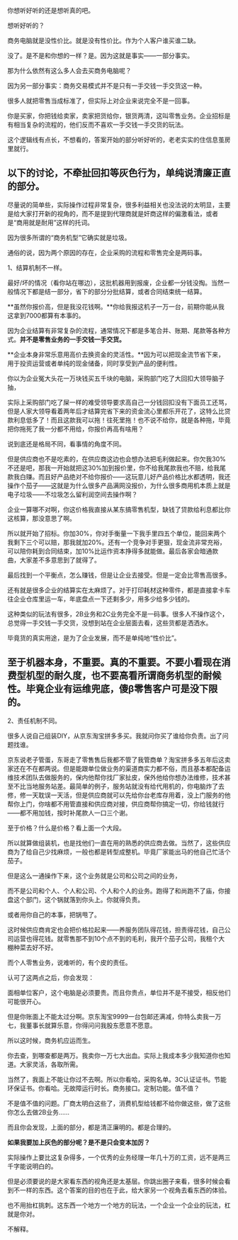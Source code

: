 



你想听好听的还是想听真的吧。

想听好听的？

商务电脑就是没性价比。就是没有性价比。作为个人客户谁买谁二缺。

没了。是不是和你想的一样？是。因为这就是事实——一部分事实。

  


那为什么依然有这么多人会去买商务电脑呢？

因为另一部分事实：商务交易模式并不是只有一手交钱一手交货这一种。

很多人就把零售当成标准了，但实际上对企业来说完全不是一回事。

  


你是买家，你把钱给卖家，卖家把货给你，银货两清，这叫零售业务。企业招标是有相当复杂的流程的，他们反而不喜欢一手交钱一手交货的玩法。

这个逻辑线有点长，不想看的，答案开始的部分听好听的，老老实实的住信息茧房里就行。

## 以下的讨论，不牵扯回扣等灰色行为，单纯说清廉正直的部分。

尽量说的简单些，实际操作过程非常复杂，很多利益相关也没法说的太明显，主要是给大家打开新的视角的，而不是提到代理商就是奸商这样的偏激看法，或者是“商用就是耐用”这样的托词。

因为很多所谓的“商务机型”它确实就是垃圾。

  


通俗的说，因为两个原因的存在，企业采购的流程和零售完全是两码事。

  


1、结算机制不一样。

最好/坏的情况（看你站在哪边），这批机器用到报废，企业都一分钱没掏。当然一般情况下都是结一部分，省下的部分分批结算，或者合同结束统一结算。

**虽然你报价高，但是我没花钱啊。**你给我报这机子一万一台，前期你能从我这拿到7000都算有本事的。

因为企业结算有非常复杂的流程，通常情况下都是多笔合并、账期、尾款等各种方式。**并不是零售业务的一手交钱一手交货。**

**企业本身非常乐意用高价去换资金的灵活性。**因为可以把现金流节省下来，用于投资运营或者单纯的现金储备，同时享受到产品的便利性。

你以为企业冤大头花一万块钱买五千块的电脑，采购部门吃了大回扣大领导脑子抽，

实际上采购部门吃了屎一样的难受领导要求高自己一分钱回扣没有下面员工还骂，但是人家大领导看着两年后才结算完省下来的资金流心里都乐开花了，这特么比贷款利息低多了！而且这款我可以拖！往死里拖！也不说不给你，就是各种拖，毕竟把你拖死了我一分都不用给，你报价再高有啥用？

说到底还是格局不同，看事情的角度不同。

但是供应商也不是吃素的，在供应商这边也会想办法把毛利做起来。你欠我30%不还是吧，那我一开始就把这30%加到报价里，你不给我尾款我也不赔，给我尾款我白赚。而且好产品绝对不给你报价——这玩意儿好产品价格比水都透明，我还操作个茄子——这就是为什么很多产品满网没报价，为什么很多商用机本质上就是电子垃圾——不垃圾怎么留利润空间去操作啊？

企业一算哪不对啊，你这价格我直接从某东搞零售机型，缺钱了贷款给利息都比你这核算，那没意思了啊。

所以就开始了招标。你加30%，你对手衡量一下我手里四五个单位，能回来两个我剩下三个可以赔，那我就加20%。还有一个竞争对手更狠，现金流非常充裕，可以陪你耗到合同结束，加10%比运作资本挣得多就能做。最后各家会暗通款曲，大家差不多意思到了就得了。

最后找到一个平衡点，怎么赚钱，但是让企业去接受。但是一定会比零售高很多。

  


还有就是很多企业的结算实在太麻烦了。对于打印耗材这种零件，都是直接拿卡车往企业仓库里运一车，年底盘点一下还剩多少，用多少给多少钱的。

这种类似的玩法有很多，2B业务和2C业务完全不是一码事。很多人不操作这个，总觉得一手交钱一手交货，没想到站在企业层面去看，这些货都是洒洒水。

毕竟货的真实用途，是为了企业发展，而不是单纯地“性价比”。

## 至于机器本身，不重要。真的不重要。不要小看现在消费型机型的耐久度，也不要高看所谓商务机型的耐候性。毕竟企业有运维兜底，傻β零售客户可是没下限的。

  


2、责任机制不同。

很多人说自己组装DIY，从京东淘宝拼多多买。我就问你买了谁给你负责。出了问题找谁。

京东说老子管蛋，东哥走了零售售后我都不管了我管商单？淘宝拼多多五年后这卖家还在不在都两说。但是能跟单位做业务的渠道商实力都不俗，而且基本都配备运维技术团队去做服务的，保内他帮你找厂家扯皮，保外他给你想办法维修，技术甚至不比当地服务站差。最简单的例子，服务站就没有给代用机的，你电脑炸了去修，修一天耽误一天活，但是供应商就可以先给你台老库存用着，没上门服务的他帮你上门，你啥都不用管直接和供应商对接，供应商帮你搞定一切，你给钱就行——都不用加钱，按时补尾款人一口三个谢。

至于价格？什么是价格？看上面一个大段。

所以就算做组装机，也是找他们一直在用的熟悉的供应商去做。当然了，这些供应商为了给自己少找麻烦，一般也都是转型成整机。毕竟厂家能出马的他自己忙活个茄子。

但是这么一通操作下来，这个业务就是公司和公司之间的业务，

而不是公司和个人、个人和公司、个人和个人的业务。跑得了和尚跑不了庙，你接盘这个部门，这个锅就落到你头上。你就得负责。

或者用你自己的本事，把锅甩了。

这时候供应商肯定也会把价格拉起来——养服务团队得花钱，担责得花钱，自己公司运营也得花钱。就零售那不到10个点不到的毛利，我开个茄子公司，我租个大棚种菜去好不好。

而个人零售业务，说难听的，有个皮的责任。

  


认可了这两点之后，你会发现：

面相单位客户，这个电脑是必须要贵。而且你贵点，单位并不是不接受，相反他们可能很开心。

但是你账面上不能太过分啊。京东淘宝9999一台包邮还满减，你特么卖我一万七，我董事长就算乐意，你得问问我股东愿意不愿意。

所以这时候，商务机应运而生。

你去查，到哪查都是两万。我卖你一万七大出血。实际上我成本多少我知道你也知道。大家灵活，各取所需。

当然了，我面上不能让你过不去啊。所以你看哈，采购名单。3C认证证书。节能环保证书。你看哈。无故障运行时长。商务接口。定制功能。值不值？

不是值不值的问题。厂商太明白这些了，消费机型给钱都不给你做这些，做了这些你怎么去做2B业务……

  


而且你会发现，上面的部分，都是清正廉明的。都是合理的。

**如果我要加上灰色的部分呢？是不是只会变本加厉？**

实际操作上要比这复杂得多，一个优秀的业务经理一年几十万的工资，远不是两三千字能说明白的。

但是必须要说的是大家看东西的视角还是太基层。你跳出圈子来看，很多时候会看到不一样的东西。这个答案的目的也在于此，给大家另一个视角去看东西的体验。

也不用抬杠挑刺。这东西一个地方一个地方的玩法，一个企业一个企业的玩法，杠就是你对。

不解释。





